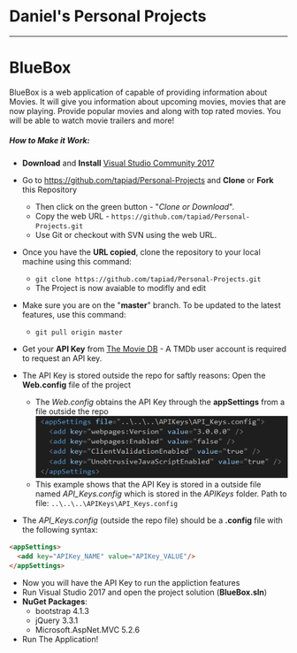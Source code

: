 # **Daniel's Personal Projects**
---

# BlueBox
BlueBox is a web application of capable of providing information about Movies. It will give you information about upcoming movies, movies that are now playing. Provide popular movies and along with top rated movies. You will be able to watch movie trailers and more!

##### How to Make it Work:

* **Download** and **Install** [Visual Studio Community 2017](https://www.visualstudio.com/vs/community/ "Visual Studio Community 2017")
* Go to https://github.com/tapiad/Personal-Projects and **Clone** or **Fork** this Repository
     - Then click on the green button - "*Clone or Download*".
     - Copy the web URL - `https://github.com/tapiad/Personal-Projects.git`
     - Use Git or checkout with SVN using the web URL. 
* Once you have the **URL copied**, clone the repository to your local machine using this command:
     - `git clone https://github.com/tapiad/Personal-Projects.git`
     - The Project is now avaiable to modifly and edit
* Make sure you are on the "**master**" branch. To be updated to the latest features, use this command:
    - `git pull origin master`
    
* Get your **API Key** from [The Movie DB](https://www.themoviedb.org/documentation/api "The Movie DB - API Overview") - A TMDb user account is required to request an API key. 
* The API Key is stored outside the repo for saftly reasons: Open the **Web.config** file of the project
     - The *Web.config* obtains the API Key through the **appSettings** from a file outside the repo
![API Key Path Image](https://github.com/tapiad/Personal-Projects/blob/master/Images/API_Key_Path.PNG?raw=true "API Key Path ")
     - This example shows that the API Key is stored in a outside file named *API_Keys.config* which is stored in the *APIKeys* folder. Path to file: `..\..\..\APIKeys\API_Keys.config`
* The *API_Keys.config* (outside the repo file) should be a **.config** file with the following syntax: 
```html
<appSettings>
  <add key="APIKey_NAME" value="APIKey_VALUE"/>
</appSettings>
```
* Now you will have the API Key to run the appliction features
* Run Visual Studio 2017 and open the project solution (**BlueBox.sln**)
* **NuGet Packages**: 
    - bootstrap 4.1.3
    - jQuery 3.3.1
    - Microsoft.AspNet.MVC 5.2.6
* Run The Application!